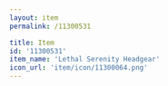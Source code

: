 ```yaml
---
layout: item
permalink: /11300531

title: Item
id: '11300531'
item_name: 'Lethal Serenity Headgear'
icon_url: 'item/icon/11300064.png'
---
```

